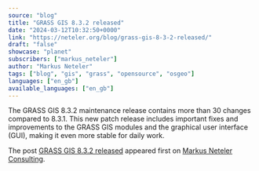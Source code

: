 ```yaml
---
source: "blog"
title: "GRASS GIS 8.3.2 released"
date: "2024-03-12T10:32:50+0000"
link: "https://neteler.org/blog/grass-gis-8-3-2-released/"
draft: "false"
showcase: "planet"
subscribers: ["markus_neteler"]
author: "Markus Neteler"
tags: ["blog", "gis", "grass", "opensource", "osgeo"]
languages: ["en_gb"]
available_languages: ["en_gb"]
---
```


<p>The GRASS GIS 8.3.2 maintenance release contains more than 30 changes compared to 8.3.1. This new patch release includes important fixes and improvements to the GRASS GIS modules and the graphical user interface (GUI), making it even more stable for daily work.</p>
<p>The post <a href="https://neteler.org/blog/grass-gis-8-3-2-released/">GRASS GIS 8.3.2 released</a> appeared first on <a href="https://neteler.org">Markus Neteler Consulting</a>.</p>
